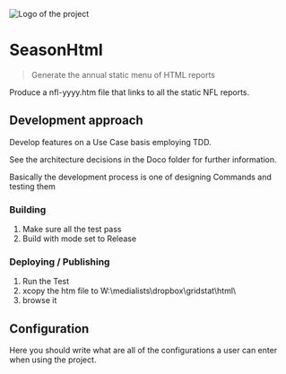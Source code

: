 ![Logo of the project](https://raw.githubusercontent.com/jehna/readme-best-practices/master/sample-logo.png)

# SeasonHtml
> Generate the annual static menu of HTML reports 

Produce a nfl-yyyy.htm file that links to all the static NFL reports.


## Development approach

Develop features on a Use Case basis employing TDD.

See the architecture decisions in the Doco folder for further information.

Basically the development process is one of designing Commands and testing them

### Building

 1. Make sure all the test pass
 1. Build with mode set to Release

### Deploying / Publishing

 1. Run the Test
 1. xcopy the htm file to W:\medialists\dropbox\gridstat\html\
 1. browse it


## Configuration

Here you should write what are all of the configurations a user can enter when
using the project.
